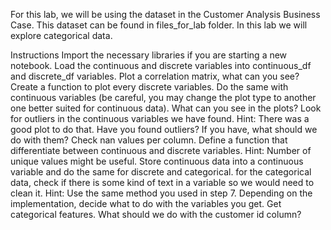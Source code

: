 For this lab, we will be using the dataset in the Customer Analysis Business Case. This dataset can be found in files_for_lab folder. In this lab we will explore categorical data.

Instructions
Import the necessary libraries if you are starting a new notebook.
Load the continuous and discrete variables into continuous_df and discrete_df variables.
Plot a correlation matrix, what can you see?
Create a function to plot every discrete variables. Do the same with continuous variables (be careful, you may change the plot type to another one better suited for continuous data).
What can you see in the plots?
Look for outliers in the continuous variables we have found. Hint: There was a good plot to do that.
Have you found outliers? If you have, what should we do with them?
Check nan values per column.
Define a function that differentiate between continuous and discrete variables. Hint: Number of unique values might be useful. Store continuous data into a continuous variable and do the same for discrete and categorical.
for the categorical data, check if there is some kind of text in a variable so we would need to clean it. Hint: Use the same method you used in step 7. Depending on the implementation, decide what to do with the variables you get.
Get categorical features.
What should we do with the customer id column?